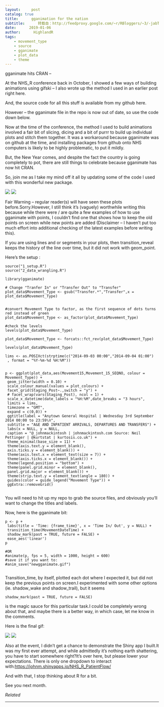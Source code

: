 ```yaml
---
layout:     post
catalog: true
title:      gganimation for the nation
subtitle:      转载自：http://feedproxy.google.com/~r/RBloggers/~3/-jabTll8VQo/
date:      2019-01-06
author:      HighlandR
tags:
    - movement_type
    - source
    - gganimate
    - plot_data
    - theme
---
```






 gganimate hits CRAN – 

At the NHS_R conference back in October, I showed a few ways of building animations using gifski – I also wrote up the method I used in an earlier post right here.

And, the source code for all this stuff is available from my github here.

However – the gganimate file in the repo is now out of date, so use the code down below.

Now at the time of the conference, the method I used to build animations involved a fair bit of slicing, dicing and a bit of purrr to build up individual plots and stitch them together. It was a workaround because gganimate was on github at the time, and installing packages from github onto NHS computers is likely to be highly problematic, to put it mildly.

But, the New Year comes, and despite the fact the country is going completely to pot, there are still things to celebrate because gganimate has now hit CRAN.

So, join me as I take my mind off it all by updating some of the code I used with this wonderful new package.

![](https://i1.wp.com/www.johnmackintosh.com/img/20190105-turkey.gif?w=456&ssl=1)
![](https://i1.wp.com/www.johnmackintosh.com/img/20190105-turkey.gif?w=456&ssl=1)


Fair Warning – regular reader(s) will have seen these plots before.Sorry.However, I still think it’s (vaguely) worthwhile writing this because while there were / are quite a few examples of how to use gganimate with points, I couldn’t find one that shows how to keep the old points on screen while new points are added (Disclaimer – I haven’t put too much effort into additional checking of the latest examples before writing this).

If you are using lines and or segments in your plots, then transition_reveal keeps the history of the line over time, but it did not work with geom_point.

Here’s the setup :

```
source("1_setup.R")
source("2_data_wrangling.R") 

library(gganimate)

# Change "Tranfer In" or "Transfer Out" to "Transfer"
plot_data$Movement_Type <- gsub("Transfer.*","Transfer",x = plot_data$Movement_Type)


#convert Movement Type to factor, as the first sequence of dots turns red instead of green
plot_data$Movement_Type <- as_factor(plot_data$Movement_Type)

#check the levels
levels(plot_data$Movement_Type)

plot_data$Movement_Type <- forcats::fct_rev(plot_data$Movement_Type)

levels(plot_data$Movement_Type)

lims <- as.POSIXct(strptime(c("2014-09-03 00:00","2014-09-04 01:00")
 , format = "%Y-%m-%d %H:%M")) 


p <- ggplot(plot_data,aes(Movement15,Movement_15_SEQNO, colour = Movement_Type)) +
 geom_jitter(width = 0.10) +
 scale_colour_manual(values = plot_colours) +
 facet_grid(Staging_Post~.,switch = "y") +
 # facet_wrap(vars(Staging_Post), ncol = 1) +
 scale_x_datetime(date_labels = "%H:%M",date_breaks = "3 hours",
 limits = lims,
 timezone = "GMT",
 expand = c(0,0)) +
 ggtitle(label = "Anytown General Hospital | Wednesday 3rd September 2014 00:00 to 23:59\n",
 subtitle = "A&E AND INPATIENT ARRIVALS, DEPARTURES AND TRANSFERS") +
 labs(x = NULL, y = NULL,
 caption = "@_johnmackintosh | johnmackintosh.com Source: Neil Pettinger | @kurtstat | kurtosis.co.uk") +
 theme_minimal(base_size = 11) +
 theme(axis.text.y = element_blank(),
 axis.ticks.y = element_blank()) +
 theme(axis.text.x = element_text(size = 7)) +
 theme(axis.ticks.x = element_blank()) +
 theme(legend.position = "bottom") +
 theme(panel.grid.minor = element_blank(),
 panel.grid.major = element_blank()) +
 theme(strip.text.y = element_text(angle = 180)) +
 guides(color = guide_legend("Movement Type")) +
 ggExtra::removeGrid() 


```

You will need to hit up my repo to grab the source files, and obviously you’ll want to change the titles and labels.

Now, here is the gganimate bit:

```
p <- p +
 labs(title = 'Time: {frame_time}', x = 'Time In/ Out', y = NULL) +
 transition_time(MovementDateTime) + 
 shadow_mark(past = TRUE, future = FALSE) +
 ease_aes('linear') 
p
 
#OR
#animate(p, fps = 5, width = 1000, height = 600)
#save it if you want to:
#anim_save("newgganimate.gif")


```

Transition_time, by itself, plotted each dot where I expected it, but did not keep the previous points on screen.I experimented with some other options (ie. shadow_wake and shadow_trail), but it seems

```
shadow_mark(past = TRUE, future = FALSE)

```

is the magic sauce for this particular task.I could be completely wrong about that, and maybe there is a better way, in which case, let me know in the comments.

Here is the final gif:

![](https://i1.wp.com/www.johnmackintosh.com/img/newgganimate.gif?w=456&ssl=1)
![](https://i1.wp.com/www.johnmackintosh.com/img/newgganimate.gif?w=456&ssl=1)


Also at the event, I didn’t get a chance to demonstrate the Shiny app I built.It was my first ever attempt, and while admittedly it’s nothing earth shattering, you have to start somewhere right?It’s over here, but please lower your expectations. There is only one dropdown to interact with:https://johnm.shinyapps.io/NHS_R_PatientFlow/

And with that, I stop thinking about R for a bit.

See you next month.


*Related*








---
